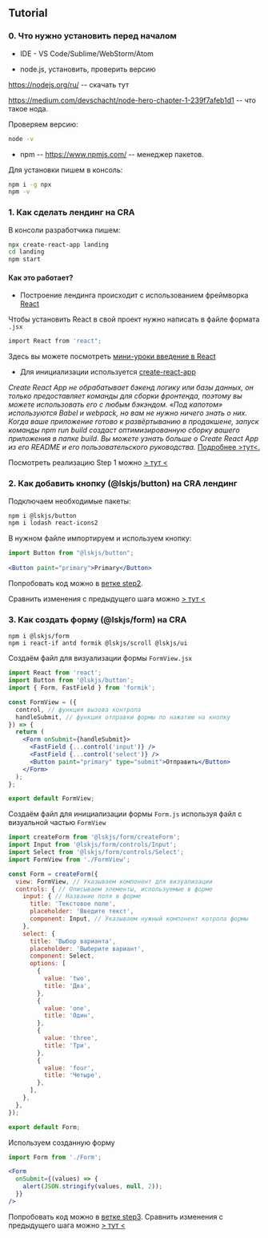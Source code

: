 ## Tutorial

### 0. Что нужно установить перед началом

* IDE - VS Code/Sublime/WebStorm/Atom


* node.js, установить, проверить версию


https://nodejs.org/ru/ -- скачать тут

https://medium.com/devschacht/node-hero-chapter-1-239f7afeb1d1 -- что такое нода.

Проверяем версию: 
```sh
node -v
```
* npm -- https://www.npmjs.com/ -- менеджер пакетов. 

Для установки пишем в консоль:
```sh
npm i -g npx
npm -v
```

### 1. Как сделать лендинг на CRA

В консоли разработчика пишем:

```sh
npx create-react-app landing
cd landing
npm start
```
#### Как это работает? 

* Построение лендинга происходит с использованием фреймворка [React](https://ru.reactjs.org/) 

Чтобы установить React в свой проект нужно написать в файле формата `.jsx`
```sh
import React from 'react";
```

Здесь вы можете посмотреть [мини-уроки введение в React](https://learn.javascript.ru/screencast/react)


* Для инициализации используется [create-react-app](https://github.com/facebook/create-react-app)

*Create React App не обрабатывает бэкенд логику или базы данных, он только предоставляет команды для сборки фронтенда, поэтому вы можете использовать его с любым бэкэндом. «Под капотом» используются Babel и webpack, но вам не нужно ничего знать о них.
Когда ваше приложение готово к развёртыванию в продакшене, запуск команды npm run build создаст оптимизированную сборку вашего приложения в папке build. Вы можете узнать больше о Create React App из его README и его пользовательского руководства.*
[Подробнее >тут<.](https://ru.reactjs.org/docs/create-a-new-react-app.html)

Посмотреть реализацию  Step 1 можно [> тут <](https://github.com/lskjs/tutorial/tree/steps/step1)

### 2. Как добавить кнопку (@lskjs/button) на CRA лендинг

Подключаем необходимые пакеты:
 
```sh
npm i @lskjs/button
npm i lodash react-icons2
```
В нужном файле импортируем и используем кнопку:
```jsx
import Button from "@lskjs/button";
        
<Button paint="primary">Primary</Button>
```

Попробовать код можно в [ветке step2](https://github.com/lskjs/tutorial/tree/steps/step2). 

Сравнить изменения с предыдущего шага можно [> тут <](https://github.com/lskjs/tutorial/compare/steps/step1...steps/step2)


### 3. Как создать форму (@lskjs/form) на CRA

```
npm i @lskjs/form
npm i react-if antd formik @lskjs/scroll @lskjs/ui
```

Создаём файл для визуализации формы `FormView.jsx`
```jsx
import React from 'react';
import Button from '@lskjs/button';
import { Form, FastField } from 'formik';

const FormView = ({
  control, // функция вызова контрола
  handleSubmit, // функция отправки формы по нажатию на кнопку
}) => {
  return (
    <Form onSubmit={handleSubmit}>
      <FastField {...control('input')} />
      <FastField {...control('select')} />
      <Button paint="primary" type="submit">Отправить</Button>
    </Form>
  );
};

export default FormView;
```

Создаём файл для инициализации формы `Form.js` используя файл с визуальной частью `FormView`
```js
import createForm from '@lskjs/form/createForm';
import Input from '@lskjs/form/controls/Input';
import Select from '@lskjs/form/controls/Select';
import FormView from './FormView';

const Form = createForm({
  view: FormView, // Указываем компонент для визуализации
  controls: { // Описываем элементы, используемые в форме
    input: { // Название поля в форме
      title: 'Текстовое поле',
      placeholder: 'Введите текст',
      component: Input, // Указываем нужный компонент котрола формы
    },
    select: {
      title: 'Выбор варианта',
      placeholder: 'Выберите вариант',
      component: Select,
      options: [
        {
          value: 'two',
          title: 'Два',
        },
        {
          value: 'one',
          title: 'Один',
        },
        {
          value: 'three',
          title: 'Три',
        },
        {
          value: 'four',
          title: 'Четыре',
        },
      ],
    },
  },
});

export default Form;
```

Используем созданную форму
```jsx
import Form from './Form';

<Form
  onSubmit={(values) => {
    alert(JSON.stringify(values, null, 2));
  }}
/>
```

Попробовать код можно в [ветке step3](https://github.com/lskjs/tutorial/tree/steps/step3). Сравнить изменения с предыдущего шага можно [> тут <](https://github.com/lskjs/tutorial/compare/steps/step2...steps/step3)
